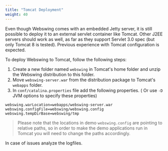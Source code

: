 ```yaml
---
title: "Tomcat Deployment"
weight: 40
---
```



Even though Webswing comes with an embedded Jetty server, it is still possible to deploy it to an external servlet container like Tomcat. Other J2EE servers should work as well, as far as they support Servlet 3.0 spec (but only Tomcat 8 is tested). Previous experience with Tomcat configuration is expected.

To deploy Webswing to Tomcat, follow the following steps:

1. Create a new folder named `webswing` in Tomcat's home folder and unzip the Webswing distribution to this folder.
2. Move `webswing-server.war` from the distribution package to Tomcat's `webapps` folder.
3. In `conf/catalina.properties` file add the following properties. ( Or use `-D` JVM options to specify these properties) 

```properties
webswing.warLocation=webapps/webswing-server.war
webswing.configFile=webswing/webswing.config
webswing.tempDirBase=webswing/tmp
```

>Please note that the locations in demo `webswing.config` are pointing to relative paths, so in order to make the demo applications run in Tomcat you will need to change the paths accordingly.

In case of issues analyze the logfiles.

